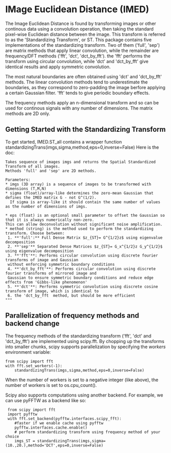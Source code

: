 # IMage Euclidean Distance (IMED)
The Image Euclidean Distance is found by transforming images or other continous data using a convolution operation, then taking the standard pixel-wise Euclidean distance between the image. This transform is referred to as the 'Standardizing Transform', or ST. This package contains five implementations of the standardizing transform. Two of them ('full', 'sep') are matrix methods that apply linear convolution, while the remainder are frequency/DFT methods ('fft', 'dct', 'dct_by_fft'). the 'fft' performs the transform using circular convolution, while 'dct' and 'dct_by_fft' give identical results and apply symmetric convolution.

The most natural boundaries are often obtained using 'dct' and 'dct_by_fft' methods. The linear convolution methods tend to underestimate the boundaries, as they correspond to zero-padding the image berfore applying a certain Gaussian filter. 'fft' tends to give periodic boundary effects.

The frequency methods apply an n-dimensional transform and so can be used for continous signals with any number of dimensions. The matrix methods are 2D only.

## Getting Started with the Standardizing Transform
To get started, IMED.ST_all contains a wrapper function standardizingTrans(imgs,sigma,method,eps=0,inverse=False)
Here is the doc:

    Takes sequence of images imgs and returns the Spatial Standardized Transform of all images.
    Methods 'full' and 'sep' are 2D methods.
    
    Parameters:
    * imgs (3D array) is a sequence of images to be transformed with dimensions (T,M,N)
    * sigma (float)/array-like determines the zero-mean Gaussian that defines the IMED matrix G - not G^(1/2).
      If sigma is array-like it should contain the same number of values as the number of dimensions of imgs.
      
    * eps (float) is an optional small parameter to offset the Gaussian so that it is always numerically non-zero. 
    This can allow deconvolution without significant noise amplification.
    * method (string) is the method used to perform the standardizing transform. Choose between:
     1. **'full':** Full Dense Matrix $z_{ST}= G^{1/2}z$ using eigenvalue decomposition
     2. **'sep'** Separated Dense Matrices $z_{ST}= G_x^{1/2}z G_y^{1/2}$ using eigenvalue decomposition 
     3. **'fft'**: Performs circular convolution using discrete fourier transforms of image and Gaussian 
     without enforcing symmetric boundary conditions
     4. **'dct_by_fft'**: Performs circular convolution using discrete fourier transforms of mirrored image and 
     Gaussian to ensure symmetric boundary conditions and reduce edge effects from 'Gibbs-like phenomenon'
     5. **'dct'**: Performs symmetric convolution using discrete cosine transform of image, which is identical to
     6. the 'dct_by_fft  method, but should be more efficient
    """

## Parallelization of frequency methods and backend change
The frequency methods of the standardizing transform ('fft', 'dct' and 'dct_by_fft') are implemented using scipy.fft.
By chopping up the transforms into smaller chunks, scipy supports parallelization by specifying the _workers_ environment variable:
    
    from scipy import fft
    with fft.set_workers(-1):
        standardizingTrans(imgs,sigma,method,eps=0,inverse=False)
        
When the number of workers is set to a negative integer (like above), the number of workers is set to os.cpu_count().

Scipy also supports computations using another backend. For example, we can use pyFFTW as a backend like so: 
     
     from scipy import fft
     import pyfftw
     with fft.set_backend(pyfftw.interfaces.scipy_fft):
        #faster if we enable cache using pyfftw
        pyfftw.interfaces.cache.enable()
        # perform standardizing transform using frequency method of your choice
        imgs_ST = standardizingTrans(imgs,sigma=(10.,20.),method='DCT',eps=0,inverse=False)
        
